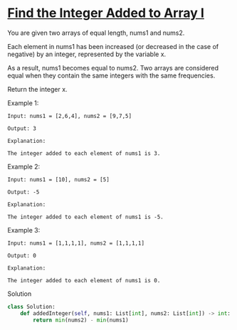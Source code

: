 # [Find the Integer Added to Array I](https://leetcode.com/problems/find-the-integer-added-to-array-i/description/)

You are given two arrays of equal length, nums1 and nums2.

Each element in nums1 has been increased (or decreased in the case of negative) by an integer, represented by the variable x.

As a result, nums1 becomes equal to nums2. Two arrays are considered equal when they contain the same integers with the same frequencies.

Return the integer x.

Example 1:
```
Input: nums1 = [2,6,4], nums2 = [9,7,5]

Output: 3

Explanation:

The integer added to each element of nums1 is 3.
```
Example 2:
```
Input: nums1 = [10], nums2 = [5]

Output: -5

Explanation:

The integer added to each element of nums1 is -5.
```
Example 3:
```
Input: nums1 = [1,1,1,1], nums2 = [1,1,1,1]

Output: 0

Explanation:

The integer added to each element of nums1 is 0.
```
Solution
```python
class Solution:
    def addedInteger(self, nums1: List[int], nums2: List[int]) -> int:
        return min(nums2) - min(nums1)
```